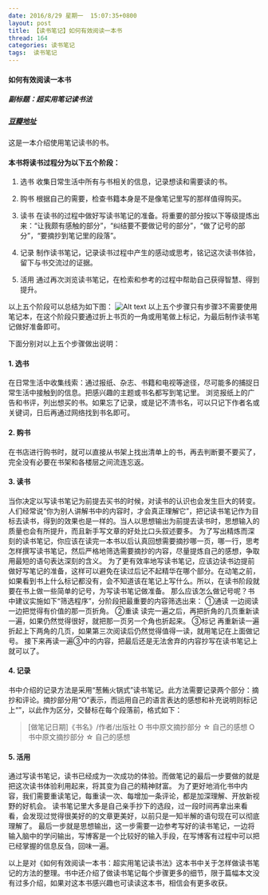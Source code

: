 ```yaml
---
date: 2016/8/29 星期一  15:07:35+0800
layout: post
title: 【读书笔记】如何有效阅读一本书
thread: 164
categories: 读书笔记
tags:  读书笔记
---
```


#### 如何有效阅读一本书
##### 副标题：超实用笔记读书法
##### [豆瓣地址](https://book.douban.com/subject/26789567/)

这是一本介绍使用笔记读书的书。

#### 本书将读书过程分为以下五个阶段：
1. 选书
收集日常生活中所有与书相关的信息，记录想读和需要读的书。

2. 购书
根据自己的需要，检查书籍本身是不是像笔记里写的那样值得购买。

3. 读书
在读书的过程中做好写读书笔记的准备。将重要的部分按以下等级提炼出来：“让我颇有感触的部分”，“纠结要不要做记号的部分”，“做了记号的部分”，“要摘抄到笔记里的段落”。

4. 记录
制作读书笔记，记录读书过程中产生的感动或思考，铭记这次读书体验，留下与书交流过的证据。

5. 活用
通过再次浏览读书笔记，在检索和参考的过程中帮助自己获得智慧、得到提升。

以上五个阶段可以总结为如下图：
![Alt text](http://www.hkjdy.cn/img/howToReadABook/reading_steps.png)
以上五个步骤只有步骤3不需要使用笔记本，在这个阶段只要通过折上书页的一角或用笔做上标记，为最后制作读书笔记做好准备即可。

下面分别对以上五个步骤做出说明：

#### 1. 选书
在日常生活中收集线索：通过报纸、杂志、书籍和电视等途径，尽可能多的捕捉日常生活中接触到的信息。把感兴趣的主题或书名都写到笔记里。
浏览报纸上的广告和书评，列出想买的书。如果忘了记录，或是记不清书名，可以只记下作者名或关键词，日后再通过网络找到书名即可。

#### 2. 购书
在书店进行购书时，就可以直接从书架上找出清单上的书，再去判断要不要买了，完全没有必要在书架和各楼层之间流连忘返。

#### 3. 读书
当你决定以写读书笔记为前提去买书的时候，对读书的认识也会发生巨大的转变。
人们经常说“你为别人讲解书中的内容时，才会真正理解它”，把记读书笔记作为目标去读书，得到的效果也是一样的。当人以思想输出为前提去读书时，思想输入的质量也会有所提升，而且新手写文章的好处比口头叙述要多。
为了写出精炼而深刻的读书笔记，你应该在读完一本书以后认真回想需要摘抄哪一页，哪一行，思考怎样撰写读书笔记，然后严格地筛选需要摘抄的内容，尽量提炼自己的感想，争取用最短的语句表达深刻的含义。
为了更有效率地写读书笔记，应该边读书边提前做好写笔记的准备，这样可以避免在读过后记不起精华在哪个部分。在动笔之前，如果看到书上什么标记都没有，会不知道该在笔记上写什么。所以，在读书阶段就要在书上做一些简单的记号，为写读书笔记做准备。
那么应该怎么做记号呢？书中建议实施如下“筛选程序”，分阶段把最重要的内容筛选出来：
①通读
一边阅读一边把觉得有价值的那一页折角。
②重读
读完一遍之后，再把折角的几页重新读一遍，如果仍然觉得很好，就把那一页另一个角也折起来。
③标记
再重新读一遍折起上下两角的几页，如果第三次阅读后仍然觉得值得一读，就用笔记在上面做记号。
接下来再读一遍③中的内容，把最后还是无法舍弃的内容抄写在读书笔记上就可以了。

#### 4. 记录
书中介绍的记录方法是采用“葱鲔火锅式”读书笔记。此方法需要记录两个部分：摘抄和评论。摘抄部分用“O”表示，而运用自己的语言表达的感想和补充说明则标记上“”，以此作为区分，交替标在每个段落前，格式如下：
> [做笔记日期]《书名》/作者/出版社
O 书中原文摘抄部分
☆ 自己的感想
O 书中原文摘抄部分
☆ 自己的感想

#### 5. 活用
通过写读书笔记，读书已经成为一次成功的体验。而做笔记的最后一步要做的就是把这次读书体验利用起来，将其变为自己的精神财富。
为了更好地消化书中内容，我们需要重读笔记，每重读一次、每增加一条评论，都是加深理解、开放新视野的好机会。
读书笔记里大多是自己亲手抄下的选段，过一段时间再拿出来看看，会发现过觉得很美好的的文章更美好，以前只是一知半解的语句现在可以彻底理解了。
最后一步就是思想输出，这一步需要一边参考写好的读书笔记，一边将输入脑中的学问输出，写博客是一个比较好的输入手段，在写博客有过程中可以把已经掌握的信息反刍，回味一遍。

以上是对《如何有效阅读一本书：超实用笔记读书法》这本书中关于怎样做读书笔记的方法的整理。书中还介绍了做读书笔记每个步骤更多的细节，限于篇幅本文没有过多介绍，如果对这本书感兴趣也可读读这本书，相信会有更多收获。
